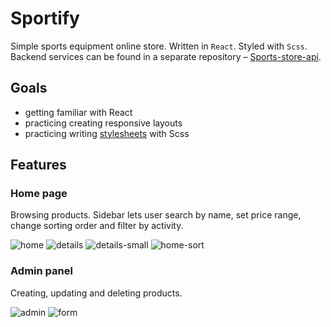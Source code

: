 # Sportify

Simple sports equipment online store. Written in `React`. Styled with `Scss`. Backend services can be found in a separate repository – [Sports-store-api](https://github.com/RafalAlmakiewicz/sports-store-api).

## Goals

- getting familiar with React
- practicing creating responsive layouts
- practicing writing [stylesheets](https://github.com/RafalAlmakiewicz/sports-store/tree/master/src/styles) with Scss

## Features

### Home page

Browsing products. Sidebar lets user search by name, set price range, change sorting order and filter by activity.

![home](https://user-images.githubusercontent.com/79459373/146261885-d0880cac-73f6-4816-accb-b916a9d6de8a.png)
![details](https://user-images.githubusercontent.com/79459373/146262053-0f18ee7c-d705-44ef-a7d7-c3e90fbdf2dc.png)
![details-small](https://user-images.githubusercontent.com/79459373/146262056-f691b628-aa7f-4a90-b972-5edf0fffea84.png)
![home-sort](https://user-images.githubusercontent.com/79459373/146261924-30a9d1c1-0470-478d-a22b-c469e4b096e4.png)

### Admin panel

Creating, updating and deleting products.

![admin](https://user-images.githubusercontent.com/79459373/146262128-b8623504-85c4-4163-90bd-968d623948f0.png)
![form](https://user-images.githubusercontent.com/79459373/146262242-ead7850f-7c36-4953-9bf3-410d0f1f5f2d.png)
